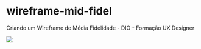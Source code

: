 # wireframe-mid-fidel
Criando um Wireframe de Média Fidelidade - DIO - Formação UX Designer

<img src="(https://github.com/glauciocoutinho/wireframe-mid-fidel/assets/18041047/fca06473-31cd-42f0-b1e3-f69511f9ad0c)](https://github.com/glauciocoutinho/wireframe-mid-fidel/issues/1)" />


